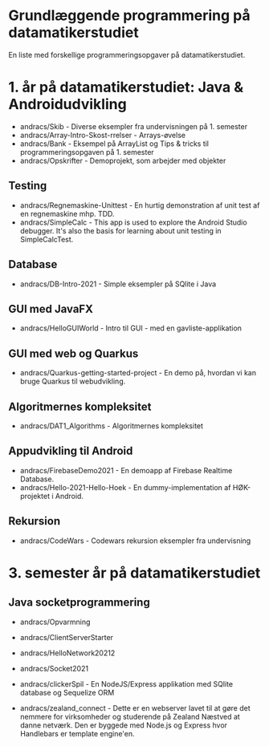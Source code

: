 # Grundlæggende programmering på datamatikerstudiet

En liste med forskellige programmeringsopgaver på datamatikerstudiet.

# 1. år på datamatikerstudiet: Java & Androidudvikling

- andracs/Skib - Diverse eksempler fra undervisningen på 1. semester
- andracs/Array-Intro-Skost-rrelser - Arrays-øvelse
- andracs/Bank - Eksempel på ArrayList og Tips & tricks til programmeringsopgaven på 1. semester
- andracs/Opskrifter - Demoprojekt, som arbejder med objekter 



## Testing
- andracs/Regnemaskine-Unittest - En hurtig demonstration af unit test af en regnemaskine mhp. TDD.
- andracs/SimpleCalc - This app is used to explore the Android Studio debugger. It's also the basis for learning about unit testing in SimpleCalcTest.

## Database
- andracs/DB-Intro-2021 - Simple eksempler på SQlite i Java

## GUI med JavaFX	
- andracs/HelloGUIWorld - Intro til GUI - med en gavliste-applikation

## GUI med web og Quarkus
- andracs/Quarkus-getting-started-project - En demo på, hvordan vi kan bruge Quarkus til webudvikling.


## Algoritmernes kompleksitet
- andracs/DAT1_Algorithms - Algoritmernes kompleksitet


## Appudvikling til Android
- andracs/FirebaseDemo2021 - En demoapp af Firebase Realtime Database.
- andracs/Hello-2021-Hello-Hoek - En dummy-implementation af HØK-projektet i Android.


## Rekursion
- andracs/CodeWars - Codewars rekursion eksempler fra undervisning 



# 3. semester år på datamatikerstudiet

## Java socketprogrammering
- andracs/Opvarmning
- andracs/ClientServerStarter
- andracs/HelloNetwork20212
- andracs/Socket2021


- andracs/clickerSpil - En NodeJS/Express applikation med SQlite database og Sequelize ORM
- andracs/zealand_connect - Dette er en webserver lavet til at gøre det nemmere for virksomheder og studerende på Zealand Næstved at danne netværk. Den er byggede med Node.js og Express hvor Handlebars er template engine'en.


